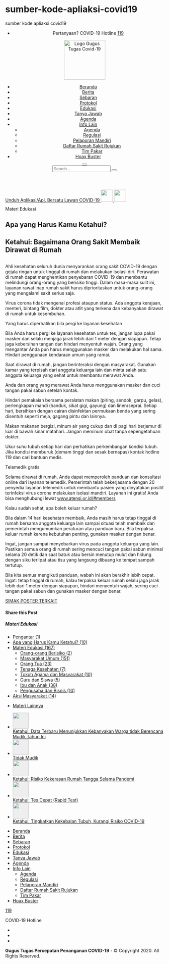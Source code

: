 # sumber-kode-apliaksi-covid19
sumber kode apliaksi covid19

<!DOCTYPE html>
<html>
<head>
<meta charset="utf-8">
<meta http-equiv="X-UA-Compatible" content="IE=edge">
<title>Ketahui: Bagaimana Orang Sakit Membaik Dirawat di Rumah - Apa yang Harus Kamu Ketahui? | Gugus Tugas Percepatan Penanganan COVID-19</title>
<meta name="keywords" content="gugus tugas gugas gustu penanganan covid19 nasional indonesia" />
<meta name="description" content="Ahli kesehatan seluruh dunia menyarankan orang sakit COVID-19 dengan gejala ringan untuk tinggal di rumah dan melakukan isolasi diri. Perawatan di rumah dapat menghentikan penyebaran COVID-19 dan memb...">
<meta name="author" content="Gugus Tugas Percepatan Penanganan COVID-19">
<meta name="twitter:card" content="summary_large_image">
<meta property="og:image" content="https://covid19.go.id/storage/app/uploads/public/5e9/724/dc1/5e9724dc16448187759978.jpg">
<link rel="shortcut icon" href="https://covid19.go.id/storage/app/media/logo-gugas-default.png" type="image/png" />
<meta name="viewport" content="width=device-width, initial-scale=1, minimum-scale=1.0, shrink-to-fit=no">
<link rel="stylesheet" href="https://covid19.go.id/combine/4264e13b5d4541f0e50703d8c5894959-1585797363.css" type="text/css">
<link rel="stylesheet" href="https://covid19.go.id/combine/13cee48b50998d93f86a4957c181a5a4-1586069099.css" type="text/css">
</head>
<body class='font-weight-light' data-target="#header" data-spy="scroll" data-offset="100">
<div id='onlymaxheight' style='min-height: 100vh' class='d-flex flex-column'>
<style>
.sticky-header-active header .header-logo img {
    width: 50%!important;
    height: 50%!important;
}
@media (min-width: 992px) {
    #header .header-nav-main nav > ul > li:not(:first-child) {
        margin-left: 15px;
    }
}
</style>
<header id="header" class="header-effect-shrink obn-edukasi-detail-apa-yang-harus-kamu-ketahui-tentang-covid-19" data-plugin-options="{'stickyEnabled': true, 'stickyEffect': 'shrink', 'stickyEnableOnBoxed': true, 'stickyEnableOnMobile': true, 'stickyChangeLogo': true, 'stickyStartAt': 30, 'stickyHeaderContainerHeight': 70}">
<div class="header-body border-top-0 appear-animation" data-appear-animation="fadeIn">
<div class="header-top header-top-default border-bottom-0">
<div class="container">
<div class="header-row">
<div class="header-column justify-content-end">
<div class="header-row">
<nav>
<ul class="nav nav-pills">
<li class="nav-item">
Pertanyaan? COVID-19 Hotline <a class='text-3 font-weight-bold' href="tel:119">119</a>
</li>
</ul>
</nav>
</div>
</div>
</div>
</div>
</div>
<div class="header-container container">
<div class="header-row">
<div class="header-column">
<div class="header-row">
<div class="header-logo">
<a href="https://covid19.go.id">
<img alt="Logo Gugus Tugas Covid-19" width="131" height="125" src="https://covid19.go.id/storage/app/media/logo-gugas-default.png" srcset='https://covid19.go.id/storage/app/media/logo-gugas-default%402x.png 2x, https://covid19.go.id/storage/app/media/logo-gugas-default.png 1x'>
</a>
</div>
</div>
</div>
<div class="header-column justify-content-end">
<div class="header-row">
<div class="header-nav header-nav-links order-2 order-lg-1">
<div class="header-nav-main header-nav-main-square header-nav-main-effect-2 header-nav-main-sub-effect-1">
<nav class="collapse">
<ul class="nav nav-pills" id="mainNav">
<li class="d-block d-lg-none d-xl-block ">
<a class="nav-link  " href="https://covid19.go.id">
Beranda
</a>
</li>
<li class=" ">
<a class="nav-link  " href="https://covid19.go.id/p/berita">
Berita
</a>
</li>
<li class=" ">
<a class="nav-link  " href="https://covid19.go.id/peta-sebaran">
Sebaran
</a>
</li>
<li class=" ">
<a class="nav-link  " href="https://covid19.go.id/p/protokol">
Protokol
</a>
</li>
<li class=" ">
<a class="nav-link  " href="https://covid19.go.id/edukasi/pengantar">
Edukasi
</a>
</li>
<li class=" ">
<a class="nav-link  " href="https://covid19.go.id/tanya-jawab">
Tanya Jawab
</a>
</li>
<li class="d-block d-lg-none d-xl-block ">
<a class="nav-link  " href="https://covid19.go.id/agenda">
Agenda
</a>
</li>
<li class=" dropdown">
<a class="nav-link  dropdown-item dropdown-toggle" href="#">
Info Lain
</a>
<ul class="dropdown-menu">
<li class="d-none d-lg-block d-xl-none ">
<a class="nav-link  " href="https://covid19.go.id/agenda">
Agenda
</a>
</li>
<li class=" ">
<a class="nav-link  " href="https://covid19.go.id/p/regulasi">
Regulasi
</a>
</li>
<li class=" ">
<a class="nav-link  " href="https://covid19.go.id/pelaporan-mandiri">
Pelaporan Mandiri
</a>
</li>
<li class=" ">
<a class="nav-link  " href="https://covid19.go.id/daftar-rumah-sakit-rujukan">
Daftar Rumah Sakit Rujukan
</a>
</li>
<li class=" ">
<a class="nav-link  " href="https://covid19.go.id/p/konten/tim-pakar-gugus-tugas-covid-19">
Tim Pakar
</a>
</li>
</ul>
</li>
<li class="btn-hoax-buster ">
<a class="nav-link  " href="https://covid19.go.id/p/hoax-buster">
Hoax Buster
</a>
</li>
</ul>
</nav>
</div>
<button class="btn header-btn-collapse-nav" data-toggle="collapse" data-target=".header-nav-main nav">
<i class="fas fa-bars"></i>
</button>
</div>
<div class="header-nav-features header-nav-features-no-border header-nav-features-lg-show-border order-1 order-lg-2">
<div class="header-nav-feature header-nav-features-search d-inline-flex">
<a href="#" class="header-nav-features-toggle" data-focus="headerSearch"><i class="fas fa-search header-nav-top-icon"></i></a>
<div class="header-nav-features-dropdown" id="headerTopSearchDropdown">
<form role="search" action="https://covid19.go.id/hasil-pencarian" method="get">
<div class="simple-search input-group">
<input class="form-control text-1" id="headerSearch" name="search" type="search" value="" placeholder="Search...">
 <span class="input-group-append">
<button class="btn" type="submit">
<i class="fa fa-search header-nav-top-icon"></i>
</button>
</span>
</div>
</form>
</div>
</div>
</div>
</div>
</div>
</div>
</div>
</div>
</header>
<section class="page-header custom-bg-color-grey-2 m-0 p-0">
<div class="container">
<div class="m-0 row">
<div class="px-0 py-2 col-md-12 align-self-center p-static order-2 text-center text-lg-right">
<a style='line-height: 38px' class="" href="https://play.google.com/store/apps/details?id=com.deepcovid19" target='_blank' rel='nofollow'>
Unduh <span class='d-none d-sm-inline'>Aplikasi</span><span class='d-none'>/</span><abbr title='Aplikasi' class='text-decoration-none d-inline d-sm-none'>Apl.</abbr> Bersatu Lawan COVID-19
<img class='d-none d-sm-inline pl-2' style='height:38px' src='https://covid19.go.id/themes/porto/assets/img/google-play-crop.png' />
<img class='d-inline d-sm-none pl-2' style='height:38px' src='https://covid19.go.id/themes/porto/assets/img/google-play-icon-transparent-2.png' />
</a>
</div>
</div>
</div>
</section>
<section class="page-header page-header-modern m-0">
<div class="container position-relative z-index-1">
<div class="row justify-content-center my-2">
<div class="col-8 text-center">
<span class='text-color-grey'>Materi Edukasi</span>
<h1 class="d-block font-weight-bold line-height-3 text-7 pb-2 mb-2">Apa yang Harus Kamu Ketahui?</h1>
</div>
</div> </div>
</section>
<section class="section section-height-2 bg-color-light position-relative border-0 m-0">
<div class="container py-2">
<div class="row pb-4">
<div class="col-md-7 col-lg-8">
<div class="blog-posts single-post">
<article class="post post-large blog-single-post border-0 m-0 p-0 ">
<div class="post-content ml-0 ">
<h2 class="font-weight-bold">Ketahui: Bagaimana Orang Sakit Membaik Dirawat di Rumah</h2>
<div class="post-meta">
</div>
<div class="post-image ml-0 ">
<img src="https://covid19.go.id/storage/app/uploads/public/5e9/724/dc1/5e9724dc16448187759978.jpg" class="img-fluid img-thumbnail rounded-0 w-100 img-thumbnail-no-borders" alt="" />
</div>
<div id='konten-artikel'><p>Ahli kesehatan seluruh dunia menyarankan orang sakit COVID-19 dengan gejala ringan untuk tinggal di rumah dan melakukan isolasi diri. Perawatan di rumah dapat menghentikan penyebaran COVID-19 dan membantu melindungi orang-orang yang berisiko tinggi. Dalam masa-masa sulit ini, layanan rawat inap rumah sakit harus diprioritaskan untuk orang-orang yang mengalami sakit serius saja.</p>
<p>Virus corona tidak mengenal profesi ataupun status. Ada anggota kerajaan, menteri, bintang film, dokter atau atlit yang terkena dan kebanyakan dirawat di rumah untuk kesembuhan.</p>
<p>Yang harus diperhatikan bila pergi ke layanan kesehatan</p>
<p>Bila Anda harus pergi ke layanan kesehatan untuk tes, jangan lupa pakai masker dan selalu menjaga jarak lebih dari 1 meter dengan siapapun. Tetap jaga kebersihan tangan dan hindari menyentuh wajah. Orang yang mengantar Anda pun harus menggunakan masker dan melakukan hal sama. Hindari penggunaan kendaraan umum yang ramai.</p>
<p>Saat dirawat di rumah, jangan berinteraksi dengan masyarakat. Gunakan kamar yang terpisah dari anggota keluarga lain dan minta salah satu anggota keluarga yang sehat untuk membantu merawat Anda.</p>
<p>Anda dan orang yang merawat Anda harus menggunakan masker dan cuci tangan pakai sabun setelah kontak.</p>
<p>Hindari pemakaian bersama peralatan makan (piring, sendok, garpu, gelas), perlengkapan mandi (handuk, sikat gigi, gayung) dan linen/seprai. Setiap hari, bersihkan dengan cairan disinfektan permukaan benda yang sering disentuh seperti meja, gagang pintu dan lainnya.</p>
<p>Makan makanan bergizi, minum air yang cukup dan di pagi hari berjemur di luar di bawah sinar matahari. Jangan meminum obat tanpa sepengetahuan dokter.</p>
<p>Ukur suhu tubuh setiap hari dan perhatikan perkembangan kondisi tubuh. Jika kondisi memburuk (demam tinggi dan sesak bernapas) kontak hotline 119 dan cari bantuan medis.</p>
<p>Telemedik gratis</p>
<p>Selama dirawat di rumah, Anda dapat memperoleh panduan dan konsultasi online dari layanan telemedik. Pemerintah telah bekerjasama dengan 20 penyedia layanan telemedik untuk membantu pasien yang dinyatakan positif terinfeksi virus corona melakukan isolasi mandiri. Layanan ini gratis! Anda bisa menghubungi lewat <a href="http://atensi.or.id/#members">www.atensi.or.id/#members</a></p>
<p>Kalau sudah sehat, apa boleh keluar rumah?</p>
<p>Bila dalam 14 hari kesehatan membaik, Anda masih harus tetap tinggal di rumah bersama anggota keluarga lain sampai situasi telah membaik dan pemerintah mengumumkan peraturan atau panduan baru. Bila terpaksa keluar rumah karena kebutuhan penting, gunakan masker dengan benar.</p>
<p>Ingat, jangan sampai menyebarkan virus pada anggota keluarga yang lain. Pastikan semua orang di rumah sering mencuci tangan pakai sabun minimal selama 20 detik dan saat batuk atau bersin menutup mulut dan hidung dengan siku terlipat atau tisu yang langsung dibuang ke tempat sampah tertutup.</p>
<p>Bila kita semua mengikuti panduan, wabah ini akan berakhir lebih cepat. Ingat: tetap tinggal di rumah, kalau terpaksa keluar rumah selalu jaga jarak lebih dari 1 meter dengan siapapun, hindari menyentuh wajah, sering cuci tangan pakai sabun dan gunakan masker dengan benar.</p>
<p><a href="http://covid-19.layanan.go.id/edukasi/panduan/panduan-isolasi-diri" class="btn btn-primary">SIMAK POSTER TERKAIT</a></p></div>
<div class="post-block mt-5 post-share">
<h4 class="mb-3">Share this Post</h4>

<div class="addthis_toolbox addthis_default_style ">
<a class="addthis_button_facebook_like" fb:like:layout="button_count"></a>
<a class="addthis_button_tweet"></a>
<a class="addthis_button_pinterest_pinit"></a>
<a class="addthis_counter addthis_pill_style"></a>
</div>
<script type="text/javascript" src="//s7.addthis.com/js/300/addthis_widget.js#pubid=xa-50faf75173aadc53"></script>

</div>
</div>
</article>
</div> </div>
<div class="order-md-first col-md-5 col-lg-4">
<aside class="sidebar" id="sidebar" data-plugin-sticky data-plugin-options="{'minWidth': 991, 'containerSelector': '.row', 'padding': {'top': 110}}">

<h5 class="font-weight-bold pt-4">Materi Edukasi</h5>
<ul class="nav nav-list flex-column mb-5">
<li class="nav-item">
<a class="nav-link " href="https://covid19.go.id/edukasi/pengantar">Pengantar (1)</a>
</li>
<li class="nav-item">
<a class="nav-link active" href="https://covid19.go.id/edukasi/apa-yang-harus-kamu-ketahui-tentang-covid-19">Apa yang Harus Kamu Ketahui? (10)</a>
</li>
<li class="nav-item">
<a class="nav-link " href="https://covid19.go.id/edukasi/materi-edukasi">Materi Edukasi (167)</a>
 <ul>
<li class="nav-item">
<a class="nav-link " href="https://covid19.go.id/edukasi/orang-orang-berisiko">Orang-orang Berisiko (2)</a>
</li>
<li class="nav-item">
<a class="nav-link " href="https://covid19.go.id/edukasi/masyarakat-umum">Masyarakat Umum (151)</a>
</li>
<li class="nav-item">
<a class="nav-link " href="https://covid19.go.id/edukasi/orang-tua">Orang Tua (23)</a>
</li>
<li class="nav-item">
<a class="nav-link " href="https://covid19.go.id/edukasi/tenaga-kesehatan">Tenaga Kesehatan (7)</a>
</li>
<li class="nav-item">
<a class="nav-link " href="https://covid19.go.id/edukasi/tokoh-agama-dan-masyarakat">Tokoh Agama dan Masyarakat (10)</a>
</li>
<li class="nav-item">
<a class="nav-link " href="https://covid19.go.id/edukasi/guru-dan-siswa">Guru dan Siswa (5)</a>
</li>
<li class="nav-item">
<a class="nav-link " href="https://covid19.go.id/edukasi/ibu-dan-anak">Ibu dan Anak (38)</a>
</li>
<li class="nav-item">
<a class="nav-link " href="https://covid19.go.id/edukasi/pengusaha-dan-bisnis">Pengusaha dan Bisnis (10)</a>
</li>
</ul>
</li>
<li class="nav-item">
<a class="nav-link " href="https://covid19.go.id/edukasi/aksi-masyarakat">Aksi Masyarakat (14)</a>
</li>
</ul> <div class="tabs tabs-dark mb-4 pb-2">
<ul class="nav nav-tabs">

<li class="nav-item"><a class="nav-link text-1 font-weight-bold text-uppercase" href="#recentPosts" data-toggle="tab">Materi Lainnya</a></li>
</ul>
<div class="tab-content">
<div class="tab-pane active" id="recentPosts">
<ul class="simple-post-list">
<li>
<div class="post-image">
<div class="img-thumbnail img-thumbnail-no-borders d-block">
<a href="https://covid19.go.id/edukasi/apa-yang-harus-kamu-ketahui-tentang-covid-19/ketahui-data-terbaru-menunjukkan-kebanyakan-warga-tidak-berencana-mudik-tahun-ini" style='background-color: #eee; width: 50px; height: 50px; display: inline-block'>
<img src="https://covid19.go.id/storage/app/uploads/public/5ea/440/d4d/5ea440d4d49fb439928509.jpeg" width="50" height="50" alt="" style='object-fit: cover'>
</a>
</div>
</div>
<div class="post-info">
<a href="https://covid19.go.id/edukasi/apa-yang-harus-kamu-ketahui-tentang-covid-19/ketahui-data-terbaru-menunjukkan-kebanyakan-warga-tidak-berencana-mudik-tahun-ini">Ketahui: Data Terbaru Menunjukkan Kebanyakan Warga tidak Berencana Mudik Tahun Ini</a>
</div>
</li>
<li>
<div class="post-image">
<div class="img-thumbnail img-thumbnail-no-borders d-block">
<a href="https://covid19.go.id/edukasi/apa-yang-harus-kamu-ketahui-tentang-covid-19/tidak-mudik" style='background-color: #eee; width: 50px; height: 50px; display: inline-block'>
<img src="https://covid19.go.id/storage/app/uploads/public/5ea/96f/b86/5ea96fb86d9cd313790671.png" width="50" height="50" alt="" style='object-fit: cover'>
</a>
</div>
</div>
<div class="post-info">
<a href="https://covid19.go.id/edukasi/apa-yang-harus-kamu-ketahui-tentang-covid-19/tidak-mudik">Tidak Mudik</a>
</div>
</li>
<li>
<div class="post-image">
<div class="img-thumbnail img-thumbnail-no-borders d-block">
<a href="https://covid19.go.id/edukasi/apa-yang-harus-kamu-ketahui-tentang-covid-19/ketahui-risiko-kekerasan-rumah-tangga-selama-pandemi" style='background-color: #eee; width: 50px; height: 50px; display: inline-block'>
<img src="https://covid19.go.id/storage/app/uploads/public/5e9/fda/764/5e9fda76494df766716355.jpeg" width="50" height="50" alt="" style='object-fit: cover'>
</a>
</div>
</div>
<div class="post-info">
<a href="https://covid19.go.id/edukasi/apa-yang-harus-kamu-ketahui-tentang-covid-19/ketahui-risiko-kekerasan-rumah-tangga-selama-pandemi">Ketahui: Risiko Kekerasan Rumah Tangga Selama Pandemi</a>
</div>
</li>
<li>
<div class="post-image">
<div class="img-thumbnail img-thumbnail-no-borders d-block">
<a href="https://covid19.go.id/edukasi/apa-yang-harus-kamu-ketahui-tentang-covid-19/ketahui-tes-cepat-rapid-test" style='background-color: #eee; width: 50px; height: 50px; display: inline-block'>
<img src="https://covid19.go.id/storage/app/uploads/public/5e9/72c/e51/5e972ce510b61581311819.jpeg" width="50" height="50" alt="" style='object-fit: cover'>
</a>
</div>
</div>
<div class="post-info">
<a href="https://covid19.go.id/edukasi/apa-yang-harus-kamu-ketahui-tentang-covid-19/ketahui-tes-cepat-rapid-test">Ketahui: Tes Cepat (Rapid Test)</a>
</div>
</li>
<li>
<div class="post-image">
<div class="img-thumbnail img-thumbnail-no-borders d-block">
<a href="https://covid19.go.id/edukasi/apa-yang-harus-kamu-ketahui-tentang-covid-19/ketahui-tingkatkan-kekebalan-tubuh-kurangi-risiko-covid-19" style='background-color: #eee; width: 50px; height: 50px; display: inline-block'>
<img src="https://covid19.go.id/storage/app/uploads/public/5e9/72a/4f0/5e972a4f0fdea756277997.jpeg" width="50" height="50" alt="" style='object-fit: cover'>
</a>
</div>
</div>
<div class="post-info">
 <a href="https://covid19.go.id/edukasi/apa-yang-harus-kamu-ketahui-tentang-covid-19/ketahui-tingkatkan-kekebalan-tubuh-kurangi-risiko-covid-19">Ketahui: Tingkatkan Kekebalan Tubuh, Kurangi Risiko COVID-19</a>
</div>
</li>
</ul>
</div>
</div>
</div> </aside>
</div>
</div>
</div>
</section> <footer id="footer" class='m-0'>
<div class="container">
<div class="row pt-5 justify-content-center align-items-start">
<div class="col-md-10 offset-lg-0 mb-4 mb-lg-0 d-flex align-items-center">
<div class="footer-nav footer-nav-links footer-nav-bottom-line">
<nav>
<ul class="nav" id="footerNav">
<li class="d-block d-lg-none d-xl-block ">
<a class="nav-link  " href="https://covid19.go.id">
Beranda
</a>
</li>
<li class=" ">
<a class="nav-link  " href="https://covid19.go.id/p/berita">
Berita
</a>
</li>
<li class=" ">
<a class="nav-link  " href="https://covid19.go.id/peta-sebaran">
Sebaran
</a>
</li>
<li class=" ">
<a class="nav-link  " href="https://covid19.go.id/p/protokol">
Protokol
</a>
</li>
<li class=" ">
<a class="nav-link  " href="https://covid19.go.id/edukasi/pengantar">
Edukasi
</a>
</li>
<li class=" ">
<a class="nav-link  " href="https://covid19.go.id/tanya-jawab">
Tanya Jawab
</a>
</li>
<li class="d-block d-lg-none d-xl-block ">
<a class="nav-link  " href="https://covid19.go.id/agenda">
Agenda
</a>
</li>
<li class=" dropdown">
<a class="nav-link  dropdown-item dropdown-toggle" href="#">
Info Lain
</a>
<ul class="dropdown-menu">
<li class="d-none d-lg-block d-xl-none ">
<a class="nav-link  " href="https://covid19.go.id/agenda">
Agenda
</a>
</li>
<li class=" ">
<a class="nav-link  " href="https://covid19.go.id/p/regulasi">
Regulasi
</a>
</li>
<li class=" ">
<a class="nav-link  " href="https://covid19.go.id/pelaporan-mandiri">
Pelaporan Mandiri
</a>
</li>
<li class=" ">
<a class="nav-link  " href="https://covid19.go.id/daftar-rumah-sakit-rujukan">
Daftar Rumah Sakit Rujukan
</a>
</li>
<li class=" ">
<a class="nav-link  " href="https://covid19.go.id/p/konten/tim-pakar-gugus-tugas-covid-19">
Tim Pakar
</a>
</li>
</ul>
</li>
<li class="btn-hoax-buster ">
<a class="nav-link  " href="https://covid19.go.id/p/hoax-buster">
Hoax Buster
</a>
</li>
</ul>
</nav>
</div>
</div>
<div class="col-md-2 mb-4 mb-lg-0 text-center text-lg-right">

<p class="text-8 text-color-light font-weight-bold pb-1 mb-0"><a href='tel:119'>119</a></p>
<p class="m-0 line-height-2">COVID-19 Hotline</p>
</div>
</div>
</div>
<div class="footer-copyright">
<div class="container py-2">
<div class="row py-4">
<div class="col text-center">
<ul class="footer-social-icons social-icons social-icons-clean social-icons-icon-light mb-3">
<li class="social-icons-facebook">
<a href="https://www.facebook.com/InfoBencanaBNPB/" target="_blank" title="Facebook"><i class="fab fa-facebook-f"></i></a>
</li>
<li class="social-icons-instagram">
<a href="https://www.instagram.com/bnpb_indonesia/" target="_blank" title="Instagram"><i class="fab fa-instagram"></i></a>
</li>
<li class="social-icons-twitter">
<a href="https://twitter.com/bnpb_indonesia" target="_blank" title="Twitter"><i class="fab fa-twitter"></i></a>
</li>


</ul>
<p><strong>Gugus Tugas Percepatan Penanganan COVID-19</strong> - &copy; Copyright 2020. All Rights Reserved.</p>
</div>
</div>
</div>
</div>
</footer> </div>
<link rel="stylesheet" href="https://covid19.go.id/combine/07be291f7b46d9873bcb393482c1a4f6-1585797363.css" type="text/css">
<link rel="stylesheet" href="https://covid19.go.id/combine/95522ccfc58b3dfe45c9d40ff4277e60-1585797295.css" type="text/css">
<link rel="stylesheet" href="https://covid19.go.id/combine/753ca4be1e0ec67f8cedc0a3dd1765b4-1586153509.css" type="text/css">
<link rel="stylesheet" href="https://covid19.go.id/combine/fdbfe0e246e864108e96053397df8bb9-1588651554.css?v=1.01" type="text/css">
<link href="https://fonts.googleapis.com/css?family=Roboto:ital,wght@0,100;@0,300;@0,400;0,500;0,600;0,700;0,800;0,900;1,100;1,300;1,400;1,500;1,600;1,700;1,800;1,900&display=swap" rel="stylesheet" type="text/css">
<link href="https://fonts.googleapis.com/css2?family=Playfair+Display:ital,wght@0,100;0,300;0,400;0,500;0,600;0,700;0,800;0,900;1,100;1,300;1,400;1,500;1,600;1,700;1,800;1,900&display=swap" rel="stylesheet" type="text/css">
<style>
#konten-artikel img:not(.col) {
    max-width: 100%;
}
</style>
<script src="https://covid19.go.id/combine/27ade3b203d33c97729bc56c27c6809b-1585797264.js"></script>
<script src="https://covid19.go.id/combine/6236e311d1f8c64965e6615063b14e66-1585797366.js"></script>
<script src="https://covid19.go.id/combine/f98e1a525f785fcc9517eba24d54b290-1585797362.js"></script>
<script src="https://covid19.go.id/combine/391b6d8112798a2bc1dc23daa693ca88-1585797363.js"></script>
<script src="https://covid19.go.id/combine/a3ae8394c9c1d1b278628081bf8709c7-1585797362.js"></script>
<script src="https://covid19.go.id/combine/9807b5b11874997659efd65294780cf2-1585797294.js"></script>
<script src="https://covid19.go.id/combine/a7a46d3341060080b8365c68bf447abc-1585797264.js"></script>
<script src="https://covid19.go.id/combine/00b9ebbb869a588f9dfd11f704ade530-1588648099.js?v=1.06"></script>
<script>
            $('ul.simple-post-list .post-info a').each(function(i, e) {
                var el = $(e);
                if (!el.attr('title')) {
                    el.attr('title', el.text());
                }
                var c = 1;
                var limit = 45;
                if (el.next().length < 1) limit += 20;
                e.textContent = el.attr('title');
                while (el.height() > limit) {
                    e.textContent = el.attr('title').replace(new RegExp('(\\s\\S+){' + c + '}$'), '...');
                    c++;
                    if (c > 10) break;
                }
            })
        </script>

<script async src="https://www.googletagmanager.com/gtag/js?id=UA-160294340-1"></script>
<script>
    window.dataLayer = window.dataLayer || [];
    function gtag(){dataLayer.push(arguments);}
    gtag('js', new Date());
    
    gtag('config', 'UA-160294340-1');
</script> <script>
    var lennawebchat = document.createElement('script'); lennawebchat.src = "https://app.lenna.ai/webchat/lenna-init.js";var app = document.createElement('script');app.src = "https://app.lenna.ai/webchat/app.js";document.head.prepend(lennawebchat);document.head.prepend(app);lennawebchat.onload = function () {LennaWebchatInit('xe73je')}; 
</script>
</body>
</html>
